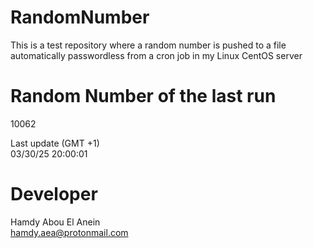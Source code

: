 # RandomNumber    
This is a test repository where a random number is pushed to a file automatically passwordless from a cron job in my Linux CentOS server    
# Random Number of the last run   
10062
      
Last update (GMT +1)    
03/30/25 20:00:01
# Developer    
Hamdy Abou El Anein   
hamdy.aea@protonmail.com
